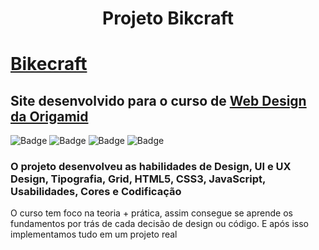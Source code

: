 <h1 align="center">
    Projeto Bikcraft
</h1>

# [Bikecraft](bikcraft.henriquemalikovski.com.br)
## Site desenvolvido para o curso de [Web Design da Origamid](https://www.origamid.com/curso/web-design-completo/)

![Badge](https://img.shields.io/github/languages/top/henriquemalikovski/bikcraft?style=for-the-badge) 
![Badge](https://img.shields.io/badge/-html-E34F26?logo=HTML5&logoColor=white&style=for-the-badge)
![Badge](https://img.shields.io/badge/-css-1572B6?logo=CSS3&logoColor=white&style=for-the-badge)
![Badge](https://img.shields.io/badge/-javascript-F7DF1E?logo=javascript&logoColor=white&style=for-the-badge)

### **O projeto desenvolveu as habilidades de Design, UI e UX Design, Tipografia, Grid, HTML5, CSS3, JavaScript, Usabilidades, Cores e Codificação**

O curso tem foco na teoria + prática, assim consegue se aprende os fundamentos por trás de cada decisão de design ou código. E após isso implementamos tudo em um projeto real

